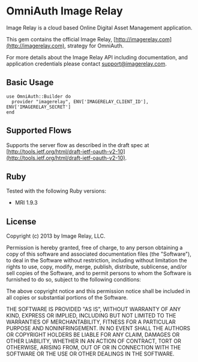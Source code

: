 # OmniAuth Image Relay

Image Relay is a cloud based Online Digital Asset Management application. 

This gem contains the official Image Relay, [http://imagerelay.com](http://imagerelay.com), strategy for OmniAuth.

For more details about the Image Relay API including documentation, and application credentials please contact support@imagerelay.com.

## Basic Usage

    use OmniAuth::Builder do
      provider "imagerelay", ENV['IMAGERELAY_CLIENT_ID'], ENV['IMAGERELAY_SECRET']
    end

## Supported Flows

Supports the server flow as described in the draft spec at [http://tools.ietf.org/html/draft-ietf-oauth-v2-10](http://tools.ietf.org/html/draft-ietf-oauth-v2-10).

## Ruby

Tested with the following Ruby versions:

- MRI 1.9.3

## License

Copyright (c) 2013 by Image Relay, LLC.

Permission is hereby granted, free of charge, to any person obtaining a copy of this software and associated documentation files (the "Software"), to deal in the Software without restriction, including without limitation the rights to use, copy, modify, merge, publish, distribute, sublicense, and/or sell copies of the Software, and to permit persons to whom the Software is furnished to do so, subject to the following conditions:

The above copyright notice and this permission notice shall be included in all copies or substantial portions of the Software.

THE SOFTWARE IS PROVIDED "AS IS", WITHOUT WARRANTY OF ANY KIND, EXPRESS OR IMPLIED, INCLUDING BUT NOT LIMITED TO THE WARRANTIES OF MERCHANTABILITY, FITNESS FOR A PARTICULAR PURPOSE AND NONINFRINGEMENT. IN NO EVENT SHALL THE AUTHORS OR COPYRIGHT HOLDERS BE LIABLE FOR ANY CLAIM, DAMAGES OR OTHER LIABILITY, WHETHER IN AN ACTION OF CONTRACT, TORT OR OTHERWISE, ARISING FROM, OUT OF OR IN CONNECTION WITH THE SOFTWARE OR THE USE OR OTHER DEALINGS IN THE SOFTWARE.

